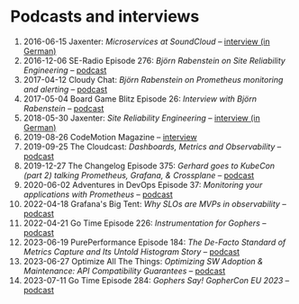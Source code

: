 # Podcasts and interviews

1. 2016-06-15 Jaxenter: _Microservices at SoundCloud_ – [interview (in German)](https://jaxenter.de/microservices-interview-soundcloud-43191)
1. 2016-12-06 SE-Radio Episode 276: _Björn Rabenstein on Site Reliability Engineering_ – [podcast](https://www.se-radio.net/2016/12/se-radio-episode-276-bjorn-rabenstein-on-site-reliability-engineering/)
1. 2017-04-12 Cloudy Chat: _Björn Rabenstein on Prometheus monitoring and alerting_ – [podcast](https://www.mixcloud.com/cloudychat/bjorn-rabenstein-on-prometheus-monitoring-and-alerting/)
1. 2017-05-04 Board Game Blitz Episode 26: _Interview with Björn Rabenstein_ – [podcast](http://www.boardgameblitz.com/posts/60/episode-26-interview-with-bjorn-rabenstein)
1. 2018-05-30 Jaxenter: _Site Reliability Engineering_ – [interview (in German)](https://jaxenter.de/site-reliability-engineering-interview-78032)
1. 2019-08-26 CodeMotion Magazine – [interview](https://www.codemotion.com/magazine/dev-hub/cloud-manager/interview-with-bjorn-rabenstein-codemotion-berlin-2018/)
1. 2019-09-25 The Cloudcast: _Dashboards, Metrics and Observability_ – [podcast](https://www.thecloudcast.net/2019/09/dashboards-metrics-and-observability.html)
1. 2019-12-27 The Changelog Episode 375: _Gerhard goes to KubeCon (part 2) talking Prometheus, Grafana, & Crossplane_ – [podcast](https://changelog.com/podcast/375)
1. 2020-06-02 Adventures in DevOps Episode 37: _Monitoring your applications with Prometheus_ – [podcast](https://devchat.tv/adventures-in-devops/devops-037-monitoring-your-applications-with-prometheus-with-bjorn-rabenstein/)
1. 2022-04-18 Grafana's Big Tent: _Why SLOs are MVPs in observability_ – [podcast](https://bigtent.fm/3)
1. 2022-04-21 Go Time Episode 226: _Instrumentation for Gophers_ – [podcast](https://changelog.com/gotime/226)
1. 2023-06-19 PurePerformance Episode 184: _The De-Facto Standard of Metrics Capture and Its Untold Histogram Story_ – [podcast](https://www.spreaker.com/user/pureperformance/puerperformance-ep184-beorn-prometheus)
1. 2023-06-27 Optimize All The Things: _Optimizing SW Adoption & Maintenance: API Compatibility Guarantees_ – [podcast](https://rss.com/podcasts/oat/1015811/)
1. 2023-07-11 Go Time Episode 284: _Gophers Say! GopherCon EU 2023_ – [podcast](https://changelog.com/gotime/284)
